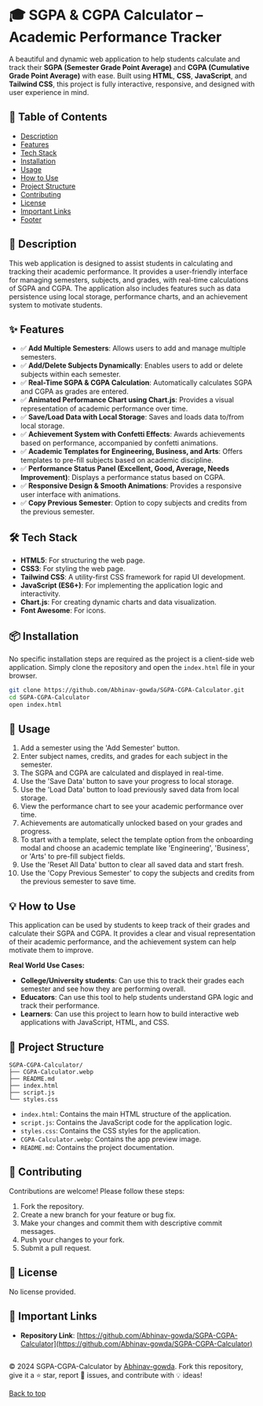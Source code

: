 # 🎓 SGPA & CGPA Calculator – Academic Performance Tracker

<!-- Badges -->



A beautiful and dynamic web application to help students calculate and track their **SGPA (Semester Grade Point Average)** and **CGPA (Cumulative Grade Point Average)** with ease. Built using **HTML**, **CSS**, **JavaScript**, and **Tailwind CSS**, this project is fully interactive, responsive, and designed with user experience in mind.

## 📑 Table of Contents
- [Description](#description)
- [Features](#features)
- [Tech Stack](#tech-stack)
- [Installation](#installation)
- [Usage](#usage)
- [How to Use](#how-to-use)
- [Project Structure](#project-structure)
- [Contributing](#contributing)
- [License](#license)
- [Important Links](#important-links)
- [Footer](#footer)

## 📝 Description

This web application is designed to assist students in calculating and tracking their academic performance. It provides a user-friendly interface for managing semesters, subjects, and grades, with real-time calculations of SGPA and CGPA. The application also includes features such as data persistence using local storage, performance charts, and an achievement system to motivate students.

## ✨ Features

- ✅ **Add Multiple Semesters**: Allows users to add and manage multiple semesters.
- ✅ **Add/Delete Subjects Dynamically**: Enables users to add or delete subjects within each semester.
- ✅ **Real-Time SGPA & CGPA Calculation**: Automatically calculates SGPA and CGPA as grades are entered.
- ✅ **Animated Performance Chart using Chart.js**: Provides a visual representation of academic performance over time.
- ✅ **Save/Load Data with Local Storage**: Saves and loads data to/from local storage.
- ✅ **Achievement System with Confetti Effects**: Awards achievements based on performance, accompanied by confetti animations.
- ✅ **Academic Templates for Engineering, Business, and Arts**: Offers templates to pre-fill subjects based on academic discipline.
- ✅ **Performance Status Panel (Excellent, Good, Average, Needs Improvement)**: Displays a performance status based on CGPA.
- ✅ **Responsive Design & Smooth Animations**: Provides a responsive user interface with animations.
- ✅ **Copy Previous Semester**: Option to copy subjects and credits from the previous semester.

## 🛠️ Tech Stack

- **HTML5**: For structuring the web page.
- **CSS3**: For styling the web page.
- **Tailwind CSS**: A utility-first CSS framework for rapid UI development.
- **JavaScript (ES6+)**: For implementing the application logic and interactivity.
- **Chart.js**: For creating dynamic charts and data visualization.
- **Font Awesome**: For icons.

## 📦 Installation

No specific installation steps are required as the project is a client-side web application. Simply clone the repository and open the `index.html` file in your browser.

```bash
git clone https://github.com/Abhinav-gowda/SGPA-CGPA-Calculator.git
cd SGPA-CGPA-Calculator
open index.html
```

## 🚀 Usage

1.  Add a semester using the 'Add Semester' button.
2.  Enter subject names, credits, and grades for each subject in the semester.
3.  The SGPA and CGPA are calculated and displayed in real-time.
4.  Use the 'Save Data' button to save your progress to local storage.
5.  Use the 'Load Data' button to load previously saved data from local storage.
6.  View the performance chart to see your academic performance over time.
7.  Achievements are automatically unlocked based on your grades and progress.
8.  To start with a template, select the template option from the onboarding modal and choose an academic template like 'Engineering', 'Business', or 'Arts' to pre-fill subject fields.
9. Use the 'Reset All Data' button to clear all saved data and start fresh.
10. Use the 'Copy Previous Semester' to copy the subjects and credits from the previous semester to save time.

## 💡 How to Use

This application can be used by students to keep track of their grades and calculate their SGPA and CGPA. It provides a clear and visual representation of their academic performance, and the achievement system can help motivate them to improve. 

**Real World Use Cases:**

*   **College/University students**: Can use this to track their grades each semester and see how they are performing overall.
*   **Educators**: Can use this tool to help students understand GPA logic and track their performance.
*   **Learners**: Can use this project to learn how to build interactive web applications with JavaScript, HTML, and CSS.

## 📂 Project Structure

```
SGPA-CGPA-Calculator/
├── CGPA-Calculator.webp
├── README.md
├── index.html
├── script.js
└── styles.css
```

-   `index.html`: Contains the main HTML structure of the application.
-   `script.js`: Contains the JavaScript code for the application logic.
-   `styles.css`: Contains the CSS styles for the application.
-   `CGPA-Calculator.webp`: Contains the app preview image.
-   `README.md`: Contains the project documentation.

## 🤝 Contributing

Contributions are welcome! Please follow these steps:

1.  Fork the repository.
2.  Create a new branch for your feature or bug fix.
3.  Make your changes and commit them with descriptive commit messages.
4.  Push your changes to your fork.
5.  Submit a pull request.

## 📜 License

No license provided.

## 🔗 Important Links

-   **Repository Link**: [https://github.com/Abhinav-gowda/SGPA-CGPA-Calculator](https://github.com/Abhinav-gowda/SGPA-CGPA-Calculator)

## <footer>


© 2024 SGPA-CGPA-Calculator by [Abhinav-gowda](https://github.com/Abhinav-gowda). Fork this repository, give it a ⭐ star, report 🐛 issues, and contribute with 💡 ideas!

[Back to top](#sgpa--cgpa-calculator--academic-performance-tracker)

</footer>
